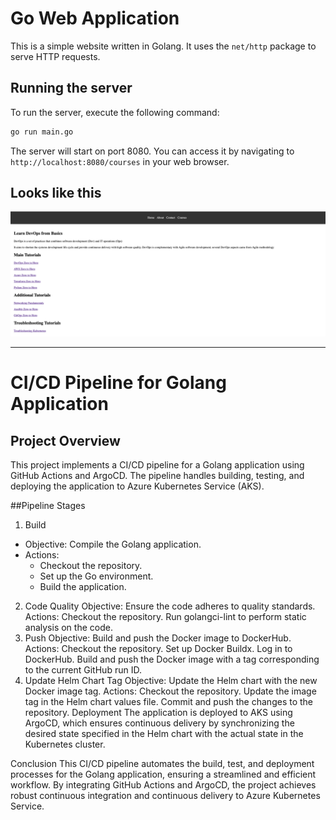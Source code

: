 # Go Web Application

This is a simple website written in Golang. It uses the `net/http` package to serve HTTP requests.

## Running the server

To run the server, execute the following command:

```bash
go run main.go
```

The server will start on port 8080. You can access it by navigating to `http://localhost:8080/courses` in your web browser.

## Looks like this

![Website](static/images/golang-website.png)

--------------------------------------------------------------------------------------------------------------------
# CI/CD Pipeline for Golang Application
## Project Overview
This project implements a CI/CD pipeline for a Golang application using GitHub Actions and ArgoCD. The pipeline handles building, testing, and deploying the application to Azure Kubernetes Service (AKS).

##Pipeline Stages
1. Build
- Objective: Compile the Golang application.
- Actions:
  - Checkout the repository.
  - Set up the Go environment.
  - Build the application.
2. Code Quality
Objective: Ensure the code adheres to quality standards.
Actions:
Checkout the repository.
Run golangci-lint to perform static analysis on the code.
3. Push
Objective: Build and push the Docker image to DockerHub.
Actions:
Checkout the repository.
Set up Docker Buildx.
Log in to DockerHub.
Build and push the Docker image with a tag corresponding to the current GitHub run ID.
4. Update Helm Chart Tag
Objective: Update the Helm chart with the new Docker image tag.
Actions:
Checkout the repository.
Update the image tag in the Helm chart values file.
Commit and push the changes to the repository.
Deployment
The application is deployed to AKS using ArgoCD, which ensures continuous delivery by synchronizing the desired state specified in the Helm chart with the actual state in the Kubernetes cluster.

Conclusion
This CI/CD pipeline automates the build, test, and deployment processes for the Golang application, ensuring a streamlined and efficient workflow. By integrating GitHub Actions and ArgoCD, the project achieves robust continuous integration and continuous delivery to Azure Kubernetes Service.
